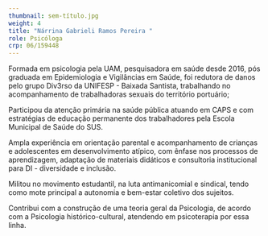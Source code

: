 ```yaml
---
thumbnail: sem-título.jpg
weight: 4
title: "Nárrina Gabrieli Ramos Pereira "
role: Psicóloga
crp: 06/159448
---
```

Formada em psicologia pela UAM, pesquisadora em saúde desde 2016, pós graduada em Epidemiologia e Vigilâncias em Saúde, foi redutora de danos pelo grupo Div3rso da UNIFESP - Baixada Santista, trabalhando no acompanhamento de trabalhadoras sexuais do território portuário;  

 Participou da atenção primária na saúde pública atuando em CAPS e com estratégias de educação permanente dos trabalhadores pela Escola Municipal de Saúde do SUS.  

Ampla experiência em orientação parental e acompanhamento de crianças e adolescentes em desenvolvimento atípico, com ênfase nos processos de aprendizagem, adaptação de materiais didáticos e consultoria institucional para DI - diversidade e inclusão.   

Militou no movimento estudantil, na luta antimanicomial e sindical, tendo como mote principal a autonomia e bem-estar coletivo dos sujeitos. 

  Contribui com a construção de uma teoria geral da Psicologia, de acordo com a Psicologia histórico-cultural, atendendo em psicoterapia por essa linha.
